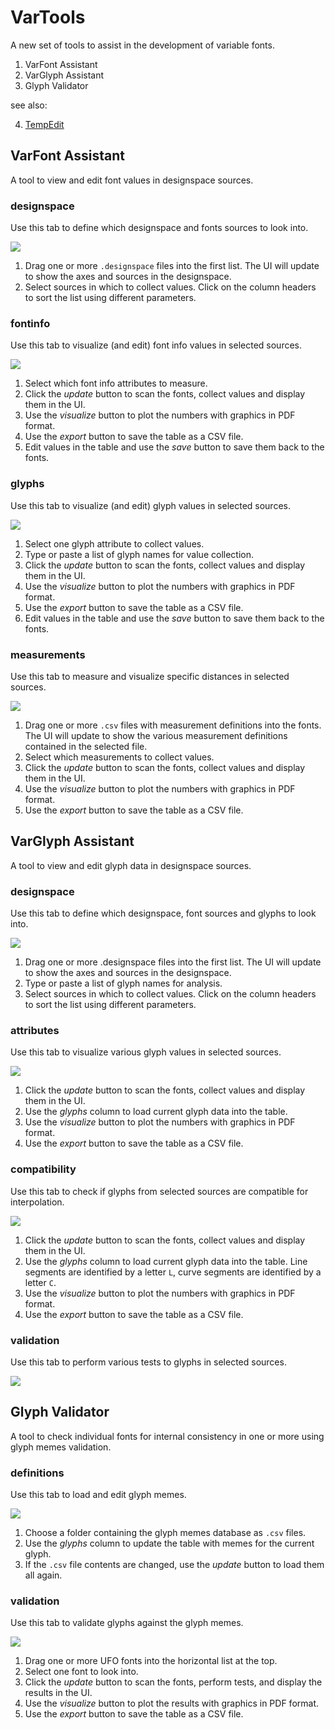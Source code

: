 VarTools
========

A new set of tools to assist in the development of variable fonts.

1. VarFont Assistant
2. VarGlyph Assistant
3. Glyph Validator

see also:

4. [TempEdit](http://github.com/gferreira/tempedit)

VarFont Assistant
-----------------

A tool to view and edit font values in designspace sources.

### designspace

Use this tab to define which designspace and fonts sources to look into.

![](_imgs/VarFontAssistant-1.png)

1. Drag one or more `.designspace` files into the first list. The UI will update to show the axes and sources in the designspace.
2. Select sources in which to collect values. Click on the column headers to sort the list using different parameters.

### fontinfo

Use this tab to visualize (and edit) font info values in selected sources.

![](_imgs/VarFontAssistant-2.png)

1. Select which font info attributes to measure.
2. Click the *update* button to scan the fonts, collect values and display them in the UI.
3. Use the *visualize* button to plot the numbers with graphics in PDF format.
4. Use the *export* button to save the table as a CSV file.
5. Edit values in the table and use the *save* button to save them back to the fonts.

### glyphs

Use this tab to visualize (and edit) glyph values in selected sources.

![](_imgs/VarFontAssistant-3.png)

1. Select one glyph attribute to collect values.
2. Type or paste a list of glyph names for value collection.
3. Click the *update* button to scan the fonts, collect values and display them in the UI.
4. Use the *visualize* button to plot the numbers with graphics in PDF format.
5. Use the *export* button to save the table as a CSV file.
6. Edit values in the table and use the *save* button to save them back to the fonts.

### measurements

Use this tab to measure and visualize specific distances in selected sources.

![](_imgs/VarFontAssistant-4.png)

1. Drag one or more `.csv` files with measurement definitions into the fonts. The UI will update to show the various measurement definitions contained in the selected file.
2. Select which measurements to collect values.
3. Click the *update* button to scan the fonts, collect values and display them in the UI.
4. Use the *visualize* button to plot the numbers with graphics in PDF format.
5. Use the *export* button to save the table as a CSV file.


VarGlyph Assistant
------------------

A tool to view and edit glyph data in designspace sources.

### designspace

Use this tab to define which designspace, font sources and glyphs to look into.

![](_imgs/VarGlyphAssistant-1.png)

1. Drag one or more .designspace files into the first list. The UI will update to show the axes and sources in the designspace.
2. Type or paste a list of glyph names for analysis.
3. Select sources in which to collect values. Click on the column headers to sort the list using different parameters.

### attributes

Use this tab to visualize various glyph values in selected sources.

![](_imgs/VarGlyphAssistant-2.png)

1. Click the *update* button to scan the fonts, collect values and display them in the UI.
2. Use the *glyphs* column to load current glyph data into the table.
3. Use the *visualize* button to plot the numbers with graphics in PDF format.
4. Use the *export* button to save the table as a CSV file.

### compatibility

Use this tab to check if glyphs from selected sources are compatible for interpolation.

![](_imgs/VarGlyphAssistant-3.png)

1. Click the *update* button to scan the fonts, collect values and display them in the UI.
2. Use the *glyphs* column to load current glyph data into the table. Line segments are identified by a letter `L`, curve segments are identified by a letter `C`.
3. Use the *visualize* button to plot the numbers with graphics in PDF format.
4. Use the *export* button to save the table as a CSV file.

### validation

Use this tab to perform various tests to glyphs in selected sources.

![](_imgs/VarGlyphAssistant-4.png)



Glyph Validator
---------------

A tool to check individual fonts for internal consistency in one or more using glyph memes validation.

### definitions

Use this tab to load and edit glyph memes.

![](_imgs/GlyphValidator-1.png)

1. Choose a folder containing the glyph memes database as `.csv` files.
2. Use the *glyphs* column to update the table with memes for the current glyph.
3. If the `.csv` file contents are changed, use the *update* button to load them all again.

### validation

Use this tab to validate glyphs against the glyph memes.

![](_imgs/GlyphValidator-2.png)

1. Drag one or more UFO fonts into the horizontal list at the top.
2. Select one font to look into.
3. Click the *update* button to scan the fonts, perform tests, and display the results in the UI.
4. Use the *visualize* button to plot the results with graphics in PDF format.
5. Use the *export* button to save the table as a CSV file.

